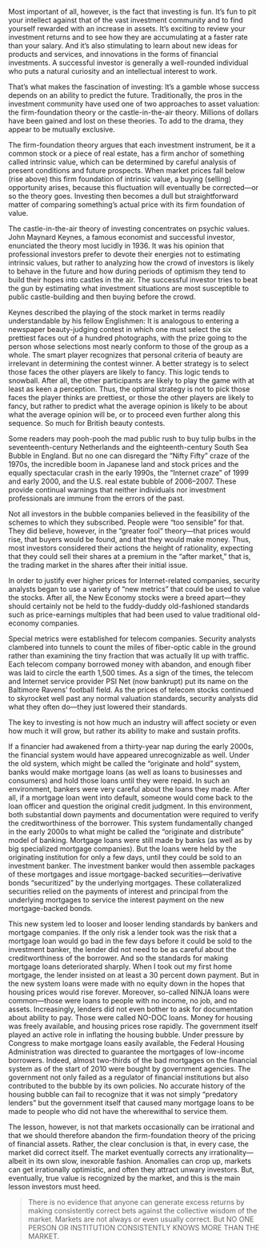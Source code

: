 Most important of all, however, is the fact that investing is fun. It’s fun to pit your intellect against that of the vast investment community and to find yourself rewarded with an increase in assets. It’s exciting to review your investment returns and to see how they are accumulating at a faster rate than your salary. And it’s also stimulating to learn about new ideas for products and services, and innovations in the forms of financial investments. A successful investor is generally a well-rounded individual who puts a natural curiosity and an intellectual interest to work.

That’s what makes the fascination of investing: It’s a gamble whose success depends on an ability to predict the future. Traditionally, the pros in the investment community have used one of two approaches to asset valuation: the firm-foundation theory or the castle-in-the-air theory. Millions of dollars have been gained and lost on these theories. To add to the drama, they appear to be mutually exclusive.

The firm-foundation theory argues that each investment instrument, be it a common stock or a piece of real estate, has a firm anchor of something called intrinsic value, which can be determined by careful analysis of present conditions and future prospects. When market prices fall below (rise above) this firm foundation of intrinsic value, a buying (selling) opportunity arises, because this fluctuation will eventually be corrected—or so the theory goes. Investing then becomes a dull but straightforward matter of comparing something’s actual price with its firm foundation of value.

The castle-in-the-air theory of investing concentrates on psychic values. John Maynard Keynes, a famous economist and successful investor, enunciated the theory most lucidly in 1936. It was his opinion that professional investors prefer to devote their energies not to estimating intrinsic values, but rather to analyzing how the crowd of investors is likely to behave in the future and how during periods of optimism they tend to build their hopes into castles in the air. The successful investor tries to beat the gun by estimating what investment situations are most susceptible to public castle-building and then buying before the crowd.

Keynes described the playing of the stock market in terms readily understandable by his fellow Englishmen: It is analogous to entering a newspaper beauty-judging contest in which one must select the six prettiest faces out of a hundred photographs, with the prize going to the person whose selections most nearly conform to those of the group as a whole. The smart player recognizes that personal criteria of beauty are irrelevant in determining the contest winner. A better strategy is to select those faces the other players are likely to fancy. This logic tends to snowball. After all, the other participants are likely to play the game with at least as keen a perception. Thus, the optimal strategy is not to pick those faces the player thinks are prettiest, or those the other players are likely to fancy, but rather to predict what the average opinion is likely to be about what the average opinion will be, or to proceed even further along this sequence. So much for British beauty contests.

Some readers may pooh-pooh the mad public rush to buy tulip bulbs in the seventeenth-century Netherlands and the eighteenth-century South Sea Bubble in England. But no one can disregard the “Nifty Fifty” craze of the 1970s, the incredible boom in Japanese land and stock prices and the equally spectacular crash in the early 1990s, the “Internet craze” of 1999 and early 2000, and the U.S. real estate bubble of 2006–2007. These provide continual warnings that neither individuals nor investment professionals are immune from the errors of the past.

Not all investors in the bubble companies believed in the feasibility of the schemes to which they subscribed. People were “too sensible” for that. They did believe, however, in the “greater fool” theory—that prices would rise, that buyers would be found, and that they would make money. Thus, most investors considered their actions the height of rationality, expecting that they could sell their shares at a premium in the “after market,” that is, the trading market in the shares after their initial issue.

In order to justify ever higher prices for Internet-related companies, security analysts began to use a variety of “new metrics” that could be used to value the stocks. After all, the New Economy stocks were a breed apart—they should certainly not be held to the fuddy-duddy old-fashioned standards such as price-earnings multiples that had been used to value traditional old-economy companies.

Special metrics were established for telecom companies. Security analysts clambered into tunnels to count the miles of fiber-optic cable in the ground rather than examining the tiny fraction that was actually lit up with traffic. Each telecom company borrowed money with abandon, and enough fiber was laid to circle the earth 1,500 times. As a sign of the times, the telecom and Internet service provider PSI Net (now bankrupt) put its name on the Baltimore Ravens’ football field. As the prices of telecom stocks continued to skyrocket well past any normal valuation standards, security analysts did what they often do—they just lowered their standards.

The key to investing is not how much an industry will affect society or even how much it will grow, but rather its ability to make and sustain profits.

If a financier had awakened from a thirty-year nap during the early 2000s, the financial system would have appeared unrecognizable as well. Under the old system, which might be called the “originate and hold” system, banks would make mortgage loans (as well as loans to businesses and consumers) and hold those loans until they were repaid. In such an environment, bankers were very careful about the loans they made. After all, if a mortgage loan went into default, someone would come back to the loan officer and question the original credit judgment. In this environment, both substantial down payments and documentation were required to verify the creditworthiness of the borrower. This system fundamentally changed in the early 2000s to what might be called the “originate and distribute” model of banking. Mortgage loans were still made by banks (as well as by big specialized mortgage companies). But the loans were held by the originating institution for only a few days, until they could be sold to an investment banker. The investment banker would then assemble packages of these mortgages and issue mortgage-backed securities—derivative bonds “securitized” by the underlying mortgages. These collateralized securities relied on the payments of interest and principal from the underlying mortgages to service the interest payment on the new mortgage-backed bonds.

This new system led to looser and looser lending standards by bankers and mortgage companies. If the only risk a lender took was the risk that a mortgage loan would go bad in the few days before it could be sold to the investment banker, the lender did not need to be as careful about the creditworthiness of the borrower. And so the standards for making mortgage loans deteriorated sharply. When I took out my first home mortgage, the lender insisted on at least a 30 percent down payment. But in the new system loans were made with no equity down in the hopes that housing prices would rise forever. Moreover, so-called NINJA loans were common—those were loans to people with no income, no job, and no assets. Increasingly, lenders did not even bother to ask for documentation about ability to pay. Those were called NO-DOC loans. Money for housing was freely available, and housing prices rose rapidly. The government itself played an active role in inflating the housing bubble. Under pressure by Congress to make mortgage loans easily available, the Federal Housing Administration was directed to guarantee the mortgages of low-income borrowers. Indeed, almost two-thirds of the bad mortgages on the financial system as of the start of 2010 were bought by government agencies. The government not only failed as a regulator of financial institutions but also contributed to the bubble by its own policies. No accurate history of the housing bubble can fail to recognize that it was not simply “predatory lenders” but the government itself that caused many mortgage loans to be made to people who did not have the wherewithal to service them.

The lesson, however, is not that markets occasionally can be irrational and that we should therefore abandon the firm-foundation theory of the pricing of financial assets. Rather, the clear conclusion is that, in every case, the market did correct itself. The market eventually corrects any irrationality—albeit in its own slow, inexorable fashion. Anomalies can crop up, markets can get irrationally optimistic, and often they attract unwary investors. But, eventually, true value is recognized by the market, and this is the main lesson investors must heed.

> There is no evidence that anyone can generate excess returns by making consistently correct bets against the collective wisdom of the market. Markets are not always or even usually correct. But NO ONE PERSON OR INSTITUTION CONSISTENTLY KNOWS MORE THAN THE MARKET.



